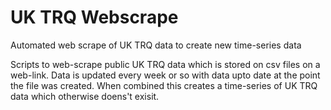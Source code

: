 # UK TRQ Webscrape
Automated web scrape of UK TRQ data to create new time-series data

Scripts to web-scrape public UK TRQ data which is stored on csv files on a web-link. Data is updated every week or so with data upto date at the point the file was created. When combined this creates a time-series of UK TRQ data which otherwise doens't exisit. 


